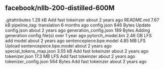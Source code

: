 ## facebook/nllb-200-distilled-600M

.gitattributes
1.28 kB
Add fast tokeinzer
about 2 years ago
README.md
7.67 kB
pipeline_tag: translation
6 months ago
config.json
846 Bytes
Update config.json
about 2 years ago
generation_config.json
189 Bytes
Adding generation config file(s)
over 1 year ago
pytorch_model.bin
2.46 GB
LFS
add model
about 2 years ago
sentencepiece.bpe.model
4.85 MB
LFS
Upload sentencepiece.bpe.model
about 2 years ago
special_tokens_map.json
3.55 kB
Add fast tokeinzer
about 2 years ago
tokenizer.json
17.3 MB
LFS
Add fast tokeinzer
about 2 years ago
tokenizer_config.json
564 Bytes
Add fast tokeinzer
about 2 years ago
